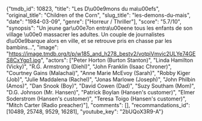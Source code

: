 {"tmdb_id": 10823, "title": "Les D\u00e9mons du ma\u00efs", "original_title": "Children of the Corn", "slug_title": "les-demons-du-mais", "date": "1984-03-09", "genre": ["Horreur / Thriller"], "score": "5.7/10", "synopsis": "Un jeune gar\u00e7on entra\u00eene tous les enfants de son village \u00e0 massacrer les adultes. Un couple de journalistes d\u00e9barque alors en ville, et se retrouve pris en chasse par les bambins...", "image": "https://image.tmdb.org/t/p/w185_and_h278_bestv2/votpiVmvic2ULYe74GES8CxYgp1.jpg", "actors": ["Peter Horton (Burton Stanton)", "Linda Hamilton (Vicky)", "R.G. Armstrong (Diehl)", "John Franklin (Isaac Chroner)", "Courtney Gains (Malachai)", "Anne Marie McEvoy (Sarah)", "Robby Kiger (Job)", "Julie Maddalena (Rachel)", "Jonas Marlowe (Joseph)", "John Philbin (Amos)", "Dan Snook (Boy)", "David Cowen (Dad)", "Suzy Southam (Mom)", "D.G. Johnson (Mr. Hansen)", "Patrick Boylan (Hansen's customer)", "Elmer Soderstrom (Hansen's customer)", "Teresa Toigo (Hansen's customer)", "Mitch Carter (Radio preacher)"], "comments": [], "recommandations_id": [10489, 25748, 9529, 16281], "youtube_key": "2bUQoX3R9-A"}